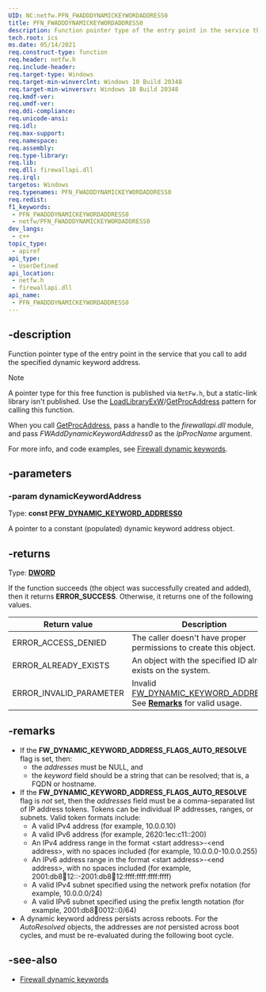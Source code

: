 ```yaml
---
UID: NC:netfw.PFN_FWADDDYNAMICKEYWORDADDRESS0
title: PFN_FWADDDYNAMICKEYWORDADDRESS0
description: Function pointer type of the entry point in the service that you call to add the specified dynamic keyword address.
tech.root: ics
ms.date: 05/14/2021
req.construct-type: function
req.header: netfw.h
req.include-header: 
req.target-type: Windows
req.target-min-winverclnt: Windows 10 Build 20348
req.target-min-winversvr: Windows 10 Build 20348
req.kmdf-ver: 
req.umdf-ver: 
req.ddi-compliance: 
req.unicode-ansi: 
req.idl: 
req.max-support: 
req.namespace: 
req.assembly: 
req.type-library: 
req.lib: 
req.dll: firewallapi.dll
req.irql: 
targetos: Windows
req.typenames: PFN_FWADDDYNAMICKEYWORDADDRESS0
req.redist: 
f1_keywords:
 - PFN_FWADDDYNAMICKEYWORDADDRESS0
 - netfw/PFN_FWADDDYNAMICKEYWORDADDRESS0
dev_langs:
 - c++
topic_type:
 - apiref
api_type:
 - UserDefined
api_location:
 - netfw.h
 - firewallapi.dll
api_name:
 - PFN_FWADDDYNAMICKEYWORDADDRESS0
---
```


## -description

Function pointer type of the entry point in the service that you call to add the specified dynamic keyword address.

> [!NOTE]
> A pointer type for this free function is published via `NetFw.h`, but a static-link library isn't published. Use the [LoadLibraryExW](/windows/win32/api/libloaderapi/nf-libloaderapi-loadlibraryexw)/[GetProcAddress](/windows/win32/api/libloaderapi/nf-libloaderapi-getprocaddress) pattern for calling this function.

When you call [GetProcAddress](/windows/win32/api/libloaderapi/nf-libloaderapi-getprocaddress), pass a handle to the *firewallapi.dll* module, and pass *FWAddDynamicKeywordAddress0* as the *lpProcName* argument.

For more info, and code examples, see [Firewall dynamic keywords](/windows/win32/ics/firewall-dynamic-keywords).

## -parameters

### -param dynamicKeywordAddress

Type: **const [PFW_DYNAMIC_KEYWORD_ADDRESS0](ns-netfw-fw_dynamic_keyword_address0.md)**

A pointer to a constant (populated) dynamic keyword address object.

## -returns

Type: **[DWORD](/windows/win32/winprog/windows-data-types)**

If the function succeeds (the object was successfully created and added), then it returns **ERROR_SUCCESS**. Otherwise, it returns one of the following values.

|Return value|Description|
|-|-|
|ERROR_ACCESS_DENIED|The caller doesn't have proper permissions to create this object.|
|ERROR_ALREADY_EXISTS|An object with the specified ID already exists on the system.|
|ERROR_INVALID_PARAMETER|Invalid [FW_DYNAMIC_KEYWORD_ADDRESS0](ns-netfw-fw_dynamic_keyword_address0.md). See [**Remarks**](#remarks) for valid usage.|

## -remarks

* If the **FW_DYNAMIC_KEYWORD_ADDRESS_FLAGS_AUTO_RESOLVE** flag is set, then:
  * the *addresses* must be NULL, and
  * the *keyword* field should be a string that can be resolved; that is, a FQDN or hostname.
* If the **FW_DYNAMIC_KEYWORD_ADDRESS_FLAGS_AUTO_RESOLVE** flag is *not* set, then the *addresses* field must be a comma-separated list of IP address tokens. Tokens can be individual IP addresses, ranges, or subnets. Valid token formats include:
  * A valid IPv4 address (for example, 10.0.0.10)
  * A valid IPv6 address (for example, 2620:1ec:c11::200)
  * An IPv4 address range in the format \<start address\>-\<end address\>, with no spaces included (for example, 10.0.0.0-10.0.0.255)
  * An IPv6 address range in the format \<start address\>-\<end address\>, with no spaces included (for example, 2001:db8:abcd:12::-2001:db8:abcd:12:ffff:ffff:ffff:ffff)
  * A valid IPv4 subnet specified using the network prefix notation (for example, 10.0.0.0/24)
  * A valid IPv6 subnet specified using the prefix length notation (for example, 2001:db8:abcd:0012::0/64)
* A dynamic keyword address persists across reboots. For the *AutoResolved* objects, the addresses are *not* persisted across boot cycles, and must be re-evaluated during the following boot cycle.

## -see-also

* [Firewall dynamic keywords](/windows/win32/ics/firewall-dynamic-keywords)
